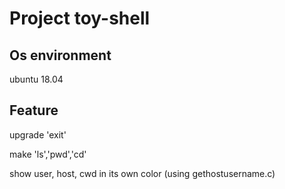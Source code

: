 # Project toy-shell

## Os environment 
  ubuntu 18.04
  
  
## Feature
  upgrade 'exit' 
  
  make 'ls','pwd','cd'
  
  show user, host, cwd in its own color (using gethostusername.c)

